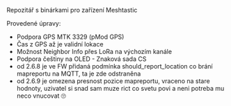 Repozitář s binárkami pro zařízení Meshtastic

Provedené úpravy:
- Podpora GPS MTK 3329 (pMod GPS)
- Čas z GPS až je validní lokace 
- Možnost Neighbor Info přes LoRa na výchozím kanále
- Podpora češtiny na OLED - Znaková sada CS
- od 2.6.8 je ve FW přidaná podmínka should_report_location co brání mapreportu na MQTT, ta je zde odstraněna
- od 2.6.9 je omezena presnost pozice mapreportu, vraceno na stare hodnoty, uzivatel si snad sam muze rict co svetu povi a neni potreba mu neco vnucovat 🙄
